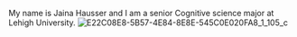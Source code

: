 My name is Jaina Hausser and I am a senior Cognitive science major at Lehigh University.
![E22C08E8-5B57-4E84-8E8E-545C0E020FA8_1_105_c](https://user-images.githubusercontent.com/47929038/107156978-7b7c2b00-694f-11eb-8192-74aa5a07caf1.jpeg)


